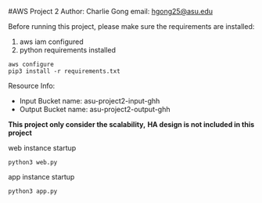 #AWS Project 2
Author: Charlie Gong
email: hgong25@asu.edu

Before running this project, please make sure the requirements are installed:
1. aws iam configured
2. python requirements installed

```
aws configure
pip3 install -r requirements.txt
```

Resource Info:
- Input Bucket name: asu-project2-input-ghh
- Output Bucket name: asu-project2-output-ghh

**This project only consider the scalability,**
**HA design is not included in this project**

web instance startup
```
python3 web.py
```

app instance startup
```
python3 app.py
```